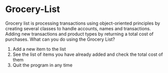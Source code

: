 # Grocery-List
Grocery list is processing transactions using object-oriented principles by creating several classes to handle accounts, names and transactions. 
Adding new transactions and product types by returning a total cost of purchases.
What can you do using the Grocery List? 
1. Add a new item to the list
2. See the list of items you have already added and check the total cost of them 
3. Quit the program in any time 
